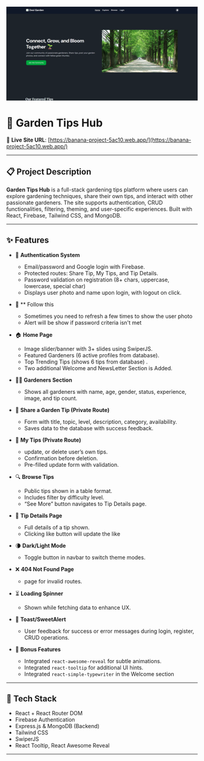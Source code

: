 ![Desi Garden](desi-garden.png)

# 🌿 Garden Tips Hub

🔗 **Live Site URL**: [https://banana-project-5ac10.web.app/](https://banana-project-5ac10.web.app/)

---

## 📋 Project Description

**Garden Tips Hub** is a full-stack gardening tips platform where users can explore gardening techniques, share their own tips, and interact with other passionate gardeners. The site supports authentication, CRUD functionalities, filtering, theming, and user-specific experiences. Built with React, Firebase, Tailwind CSS, and MongoDB.

---

## ✨ Features

- 🔐 **Authentication System**

  - Email/password and Google login with Firebase.
  - Protected routes: Share Tip, My Tips, and Tip Details.
  - Password validation on registration (8+ chars, uppercase, lowercase, special char)
  - Displays user photo and name upon login, with logout on click.

- 🔐 \*\* Follow this

  - Sometimes you need to refresh a few times to show the user photo
  - Alert will be show if password criteria isn't met

- 🏠 **Home Page**

  - Image slider/banner with 3+ slides using SwiperJS.
  - Featured Gardeners (6 active profiles from database).
  - Top Trending Tips (shows 6 tips from database) .
  - Two additional Welcome and NewsLetter Section is Added.

- 🧑‍🌾 **Gardeners Section**

  - Shows all gardeners with name, age, gender, status, experience, image, and tip count.

- 🌱 **Share a Garden Tip (Private Route)**

  - Form with title, topic, level, description, category, availability.
  - Saves data to the database with success feedback.

- 📁 **My Tips (Private Route)**

  - update, or delete user’s own tips.
  - Confirmation before deletion.
  - Pre-filled update form with validation.

- 🔍 **Browse Tips**

  - Public tips shown in a table format.
  - Includes filter by difficulty level.
  - “See More” button navigates to Tip Details page.

- 🧾 **Tip Details Page**

  - Full details of a tip shown.
  - Clicking like button will update the like

- 🌘 **Dark/Light Mode**

  - Toggle button in navbar to switch theme modes.

- ❌ **404 Not Found Page**

  - page for invalid routes.

- ⏳ **Loading Spinner**

  - Shown while fetching data to enhance UX.

- 💬 **Toast/SweetAlert**

  - User feedback for success or error messages during login, register, CRUD operations.

- 🎁 **Bonus Features**
  - Integrated `react-awesome-reveal` for subtle animations.
  - Integrated `react-tooltip` for additional UI hints.
  - Integrated `react-simple-typewriter` in the Welcome section

---


## 🔧 Tech Stack

- React + React Router DOM
- Firebase Authentication
- Express.js & MongoDB (Backend)
- Tailwind CSS
- SwiperJS
- React Tooltip, React Awesome Reveal

---
